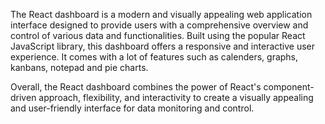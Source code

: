 The React dashboard is a modern and visually appealing web application interface designed to provide users with a comprehensive overview and control of various data and functionalities. Built using the popular React JavaScript library, this dashboard offers a responsive and interactive user experience. It comes with a lot of features such as calenders, graphs, kanbans, notepad and pie charts.

Overall, the React dashboard combines the power of React's component-driven approach, flexibility, and interactivity to create a visually appealing and user-friendly interface for data monitoring and control.
